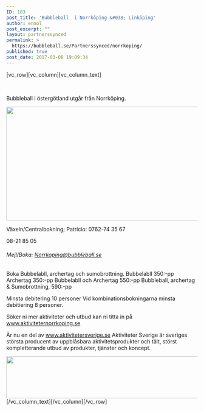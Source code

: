 ```yaml
---
ID: 183
post_title: 'Bubbleball  i Norrköping &#038; Linköping'
author: ennol
post_excerpt: ""
layout: partnerssynced
permalink: >
  https://bubbleball.se/Partnerssynced/norrkoping/
published: true
post_date: 2017-03-08 19:09:34
---
```

[vc_row][vc_column][vc_column_text]
<div id="block_88052326_text_content" class="text_content">

&nbsp;
<div id="block_88052328_text_content" class="text_content">

Bubbleball i östergötland utgår från Norrköping.

<img class="alignnone size-full wp-image-1308" src="https://bubbleball.se/wp-content/uploads/2018/03/Erbjudande-WEB.jpg" alt="" width="880" height="299" />

Växeln/Centralbokning;
Patricio: 0762-74 35 67

08-21 85 05
<h6>Mejl/Boka:
<a href="mailto:info@bubbleball.se">Norrkoping@bubbleball.se</a></h6>
Boka Bubbelabll, archertag och sumobrottning.
Bubbelabll 350:-pp
Archertag 350:-pp
Bubbelabll och Archertag 550:-pp
Bubbleball, archertag &amp; Sumobrottning, 590:-pp

Minsta debitering 10 personer
Vid kombinationsbokningarna minsta debitiering 8 personer.

Söker ni mer aktiviteter och utbud kan ni titta in på <a href="http://www.aktivitetersnorrkoping.se">www.aktiviteternorrkoping.se</a>

Är nu en del av <a href="http://www.aktivitetersverige.se">www.aktivitetersverige.se</a>
Aktiviteter Sverige är sveriges största producent av uppblåsbara aktivitetsprodukter och tält, störst kompletterande utbud av produkter, tjänster och koncept.

<img class="alignnone wp-image-1579" src="https://bubbleball.se/wp-content/uploads/2017/03/Aktsve-120cm.jpg" alt="" width="536" height="110" />

</div>
</div>
[/vc_column_text][/vc_column][/vc_row]